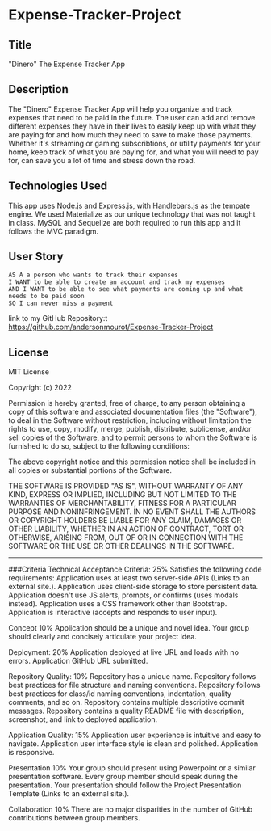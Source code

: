 # Expense-Tracker-Project

## Title
"Dinero" The Expense Tracker App

## Description
The "Dinero" Expense Tracker App will help you organize and track expenses that need to be paid in the future. The user can add and remove different expenses they have in their lives to easily keep up with what they are paying for and how much they need to save to make those payments. Whether it's streaming or gaming subscribtions, or utility payments for your home, keep track of what you are paying for, and what you will need to pay for, can save you a lot of time and stress down the road.

## Technologies Used
This app uses Node.js and Express.js, with Handlebars.js as the tempate engine. We used Materialize as our unique technology that was not taught in class. MySQL and Sequelize are both required to run this app and it follows the MVC paradigm.



## User Story

```
AS A a person who wants to track their expenses
I WANT to be able to create an account and track my expenses
AND I WANT to be able to see what payments are coming up and what needs to be paid soon
SO I can never miss a payment
```

link to my GitHub Repository:t
https://github.com/andersonmourot/Expense-Tracker-Project

## License

MIT License

Copyright (c) 2022 

Permission is hereby granted, free of charge, to any person obtaining a copy
of this software and associated documentation files (the "Software"), to deal
in the Software without restriction, including without limitation the rights
to use, copy, modify, merge, publish, distribute, sublicense, and/or sell
copies of the Software, and to permit persons to whom the Software is
furnished to do so, subject to the following conditions:

The above copyright notice and this permission notice shall be included in all
copies or substantial portions of the Software.

THE SOFTWARE IS PROVIDED "AS IS", WITHOUT WARRANTY OF ANY KIND, EXPRESS OR
IMPLIED, INCLUDING BUT NOT LIMITED TO THE WARRANTIES OF MERCHANTABILITY,
FITNESS FOR A PARTICULAR PURPOSE AND NONINFRINGEMENT. IN NO EVENT SHALL THE
AUTHORS OR COPYRIGHT HOLDERS BE LIABLE FOR ANY CLAIM, DAMAGES OR OTHER
LIABILITY, WHETHER IN AN ACTION OF CONTRACT, TORT OR OTHERWISE, ARISING FROM,
OUT OF OR IN CONNECTION WITH THE SOFTWARE OR THE USE OR OTHER DEALINGS IN THE
SOFTWARE.








---
###Criteria
Technical Acceptance Criteria: 25%
Satisfies the following code requirements:
    Application uses at least two server-side APIs (Links to an external site.).
    Application uses client-side storage to store persistent data.
    Application doesn't use JS alerts, prompts, or confirms (uses modals instead).
    Application uses a CSS framework other than Bootstrap.
    Application is interactive (accepts and responds to user input).

Concept 10%
    Application should be a unique and novel idea.
    Your group should clearly and concisely articulate your project idea.

Deployment: 20%
    Application deployed at live URL and loads with no errors.
    Application GitHub URL submitted.

Repository Quality: 10%
    Repository has a unique name.
    Repository follows best practices for file structure and naming conventions.
    Repository follows best practices for class/id naming conventions, indentation, quality comments, and so on.
    Repository contains multiple descriptive commit messages.
    Repository contains a quality README file with description, screenshot, and link to deployed application.

Application Quality: 15%
    Application user experience is intuitive and easy to navigate.
    Application user interface style is clean and polished.
    Application is responsive.

Presentation 10%
    Your group should present using Powerpoint or a similar presentation software.
    Every group member should speak during the presentation.
    Your presentation should follow the Project Presentation Template (Links to an external site.).

Collaboration 10%
There are no major disparities in the number of GitHub contributions between group members.
